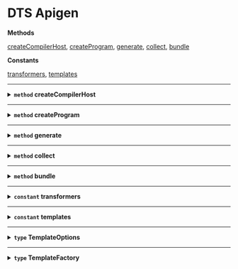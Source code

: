 # DTS Apigen







**Methods**

<a href="#createcompilerhost">createCompilerHost</a>, <a href="#createprogram">createProgram</a>, <a href="#generate">generate</a>, <a href="#collect">collect</a>, <a href="#bundle">bundle</a>


**Constants**

<a href="#transformers">transformers</a>, <a href="#templates">templates</a>




<hr />

<details>
<summary><strong id="createcompilerhost"><code>method</code>  createCompilerHost</strong></summary><br />

<p>Create a custom CompilerHost that treats JS files as regular TS files in order to generate declarations.</p>

<details>
<summary>
<code>(options: CompilerOptions), setParentNodes?: boolean), oldHost?: CompilerHost)): CompilerHost</code>
</summary><br />

<strong>Params</strong>

<table>
    <thead>
        <th align="left">Name</th>
        <th align="left">Type</th>
        <th align="center">Optional</th>
        <th align="left">Description</th>
    </thead>
    <tbody>
        <tr>
            <td>options</td>
            <td><code>CompilerOptions</code></td>
            <td align="center"></td>
            <td>The CompilerOptions to use</td></tr>
<tr>
            <td>setParentNodes</td>
            <td><code>boolean</code></td>
            <td align="center">✓</td>
            <td></td></tr>
<tr>
            <td>oldHost</td>
            <td><code>CompilerHost</code></td>
            <td align="center">✓</td>
            <td></td>
        </tr>
    </tbody>
</table>

<strong>Returns</strong>: <code>CompilerHost</code> 

</details>



</details>

<hr />

<details>
<summary><strong id="createprogram"><code>method</code>  createProgram</strong></summary><br />

<p>Create a TypeScript program with custom transformers and custom resolution for JS files</p>

<details>
<summary>
<code>(fileNames: ReadonlyArray&lt;string&gt;), options: CompilerOptions), host?: CompilerHost), oldProgram?: Program), configFileParsingDiagnostics?: ReadonlyArray&lt;Diagnostic&gt;)): Program</code>
</summary><br />

<strong>Params</strong>

<table>
    <thead>
        <th align="left">Name</th>
        <th align="left">Type</th>
        <th align="center">Optional</th>
        <th align="left">Description</th>
    </thead>
    <tbody>
        <tr>
            <td>fileNames</td>
            <td><code>ReadonlyArray&lt;string&gt;</code></td>
            <td align="center"></td>
            <td>A list of sources to transform</td></tr>
<tr>
            <td>options</td>
            <td><code>CompilerOptions</code></td>
            <td align="center"></td>
            <td>The TypeScript compiler options</td></tr>
<tr>
            <td>host</td>
            <td><code>CompilerHost</code></td>
            <td align="center">✓</td>
            <td></td></tr>
<tr>
            <td>oldProgram</td>
            <td><code>Program</code></td>
            <td align="center">✓</td>
            <td></td></tr>
<tr>
            <td>configFileParsingDiagnostics</td>
            <td><code>ReadonlyArray&lt;Diagnostic&gt;</code></td>
            <td align="center">✓</td>
            <td></td>
        </tr>
    </tbody>
</table>

<strong>Returns</strong>: <code>Program</code> A TypeScript program

</details>



</details>

<hr />

<details>
<summary><strong id="generate"><code>method</code>  generate</strong></summary><br />

<p></p>

<details>
<summary>
<code>(fileNames: string[]), options: CompilerOptions)): EmitResult</code>
</summary><br />

<strong>Params</strong>

<table>
    <thead>
        <th align="left">Name</th>
        <th align="left">Type</th>
        <th align="center">Optional</th>
        <th align="left">Description</th>
    </thead>
    <tbody>
        <tr>
            <td>fileNames</td>
            <td><code>string[]</code></td>
            <td align="center"></td>
            <td></td></tr>
<tr>
            <td>options</td>
            <td><code>CompilerOptions</code></td>
            <td align="center"></td>
            <td></td>
        </tr>
    </tbody>
</table>

<strong>Returns</strong>: <code>EmitResult</code> 

</details>



</details>

<hr />

<details>
<summary><strong id="collect"><code>method</code>  collect</strong></summary><br />

<p></p>

<details>
<summary>
<code>(fileName: string)): {
    symbols: Symbol[];
    exported: Symbol[];
    references: Map&lt;Symbol, Identifier[]&gt;;
    typechecker: TypeChecker;
}</code>
</summary><br />

<strong>Params</strong>

<table>
    <thead>
        <th align="left">Name</th>
        <th align="left">Type</th>
        <th align="center">Optional</th>
        <th align="left">Description</th>
    </thead>
    <tbody>
        <tr>
            <td>fileName</td>
            <td><code>string</code></td>
            <td align="center"></td>
            <td></td>
        </tr>
    </tbody>
</table>

<strong>Returns</strong>: <code>{     symbols: Symbol[];     exported: Symbol[];     references: Map&lt;Symbol, Identifier[]&gt;;     typechecker: TypeChecker; }</code> 

</details>



</details>

<hr />

<details>
<summary><strong id="bundle"><code>method</code>  bundle</strong></summary><br />

<p></p>

<details>
<summary>
<code>(fileName: string)): SourceFile</code>
</summary><br />

<strong>Params</strong>

<table>
    <thead>
        <th align="left">Name</th>
        <th align="left">Type</th>
        <th align="center">Optional</th>
        <th align="left">Description</th>
    </thead>
    <tbody>
        <tr>
            <td>fileName</td>
            <td><code>string</code></td>
            <td align="center"></td>
            <td></td>
        </tr>
    </tbody>
</table>

<strong>Returns</strong>: <code>SourceFile</code> 

</details>



</details>

<hr />

<details>
<summary><strong id="transformers"><code>constant</code>  transformers</strong></summary><br />

<p>The full list of JSDoc transformers.</p>



<strong>Type:</strong>

<pre>TransformerFactory&lt;SourceFile&gt;[]</pre>

</details>

<hr />

<details>
<summary><strong id="templates"><code>constant</code>  templates</strong></summary><br />

<p>A list of template factories for documentation generation.</p>



<strong>Type:</strong>

<pre>{
    [key: string]: <a href="#templatefactory">TemplateFactory</a>&lt;<a href="#templateoptions">TemplateOptions</a>&gt;;
}</pre>

</details>

<hr />

<details>
<summary><strong id="templateoptions"><code>type</code>  TemplateOptions</strong></summary><br />

<p>The options to pass to the template generator.
`out` property is always required.</p>



<pre>{
    out: string;
    [key: string]: any;
}</pre>

</details>

<hr />

<details>
<summary><strong id="templatefactory"><code>type</code>  TemplateFactory</strong></summary><br />

<p>A function that generate documentation using source files, package json data and template options.</p>



<pre>(sourceFile: SourceFile, options: T): void</pre>

</details>